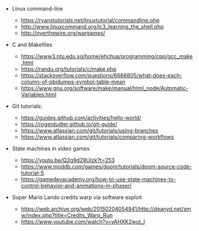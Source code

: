 - Linux command-line
  - <https://ryanstutorials.net/linuxtutorial/commandline.php>
  - <http://www.linuxcommand.org/lc3_learning_the_shell.php>
  - <http://overthewire.org/wargames/>

- C and Makefiles
  - <https://www3.ntu.edu.sg/home/ehchua/programming/cpp/gcc_make.html>
  - <https://randu.org/tutorials/c/make.php>
  - <https://stackoverflow.com/questions/6666805/what-does-each-column-of-objdumps-symbol-table-mean>
  - <https://www.gnu.org/software/make/manual/html_node/Automatic-Variables.html>

- Git tutorials:
  - <https://guides.github.com/activities/hello-world/>
  - <https://rogerdudler.github.io/git-guide/>
  - <https://www.atlassian.com/git/tutorials/using-branches>
  - <https://www.atlassian.com/git/tutorials/comparing-workflows>


- State machines in video games
  - <https://youtu.be/Q2g9d29UIzk?t=253>
  - <https://www.moddb.com/games/doom/tutorials/doom-source-code-tutorial-5>
  - <https://gamedevacademy.org/how-to-use-state-machines-to-control-behavior-and-animations-in-phaser/>

- Super Mario Lando credits warp via software exploit
  - https://web.archive.org/web/20150204054941/http://deanyd.net/smw/index.php?title=Credits_Warp_Run 
  - https://www.youtube.com/watch?v=vAHXK2wut_I
  
